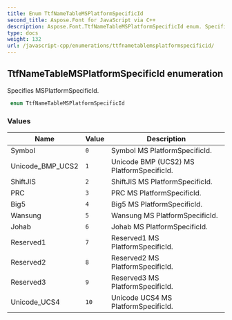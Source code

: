 ```yaml
---
title: Enum TtfNameTableMSPlatformSpecificId
second_title: Aspose.Font for JavaScript via C++
description: Aspose.Font.TtfNameTableMSPlatformSpecificId enum. Specifies MSPlatformSpecificId
type: docs
weight: 132
url: /javascript-cpp/enumerations/ttfnametablemsplatformspecificid/
---
```

## TtfNameTableMSPlatformSpecificId enumeration

Specifies MSPlatformSpecificId.

```csharp
 enum TtfNameTableMSPlatformSpecificId
```

### Values

| Name | Value | Description |
| --- | --- | --- |
| Symbol | `0` | Symbol MS PlatformSpecificId.
| Unicode_BMP_UCS2 | `1` | Unicode BMP (UCS2) MS PlatformSpecificId.
| ShiftJIS | `2` | ShiftJIS MS PlatformSpecificId.
| PRC | `3` | PRC MS PlatformSpecificId.
| Big5 | `4` | Big5 MS PlatformSpecificId.
| Wansung | `5` | Wansung MS PlatformSpecificId.
| Johab | `6` | Johab MS PlatformSpecificId.
| Reserved1 | `7` | Reserved1 MS PlatformSpecificId.
| Reserved2 | `8` | Reserved2 MS PlatformSpecificId.
| Reserved3 | `9` | Reserved3 MS PlatformSpecificId.
| Unicode_UCS4 | `10` | Unicode UCS4 MS PlatformSpecificId.

